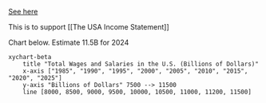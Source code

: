 [See here](https://tradingeconomics.com/united-states/total-wages-and-salaries-bls-fed-data.html)

This is to support [[The USA Income Statement]]

Chart below.  Estimate 11.5B for 2024

```mermaid
xychart-beta
    title "Total Wages and Salaries in the U.S. (Billions of Dollars)"
    x-axis ["1985", "1990", "1995", "2000", "2005", "2010", "2015", "2020", "2025"]
    y-axis "Billions of Dollars" 7500 --> 11500
    line [8000, 8500, 9000, 9500, 10000, 10500, 11000, 11200, 11500]
```
